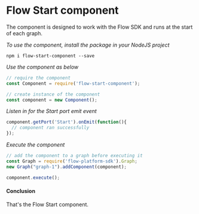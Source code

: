 # Flow Start component
The component is designed to work with the Flow SDK and runs at the start of each graph.

*To use the component, install the package in your NodeJS project*

```
npm i flow-start-component --save
```

*Use the component as below*

```javascript
// require the component
const Component = require('flow-start-component');

// create instance of the component
const component = new Component();
```

*Listen in for the Start port emit event*
```javascript
component.getPort('Start').onEmit(function(){
  // component ran successfully
});
```

*Execute the component*
```javascript
// add the component to a graph before executing it
const Graph = require('flow-platform-sdk').Graph;
new Graph("graph-1").addComponent(component);

component.execute();
```

#### Conclusion

That's the Flow Start component.